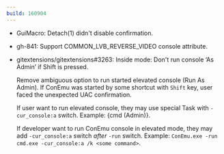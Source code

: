 ```yaml
---
build: 160904
---
```


* GuiMacro: Detach(1) didn't disable confirmation.
* gh-841: Support COMMON_LVB_REVERSE_VIDEO console attribute.
* gitextensions/gitextensions#3263: Inside mode: Don't run console ‘As Admin’ if Shift is pressed.

  Remove ambiguous option to run started elevated console (Run As Admin).
  If ConEmu was started by some shortcut with `Shift` key,
  user faced the unexpected UAC confirmation.

  If user want to run elevated console, they may use special Task
  with `-cur_console:a` switch. Example: {cmd (Admin)}.

  If developer want to run ConEmu console in elevated mode,
  they may add `-cur_console:a` switch *after* `-run` switch.
  Example: `ConEmu.exe -run cmd.exe -cur_console:a /k <some command>`.

